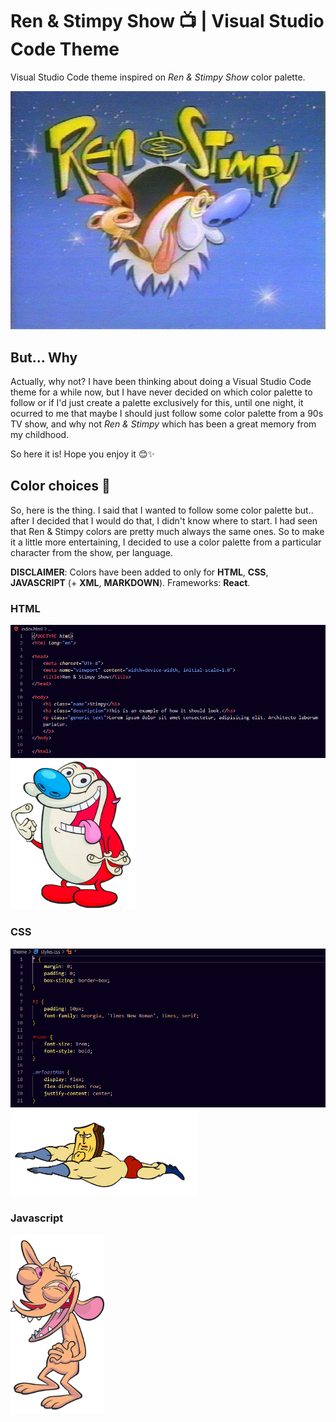 # Ren & Stimpy Show 📺 | Visual Studio Code Theme

Visual Studio Code theme inspired on *Ren & Stimpy Show* color palette.

<img src="./img/ren_stimpy_show_logo.jpg" alt="Ren and Stimpy show logo">

## But... Why

Actually, why not? I have been thinking about doing a Visual Studio Code theme for a while now, but I have never decided on which color palette to follow or if I'd just create a palette exclusively for this, until one night, it ocurred to me that maybe I should just follow some color palette from a 90s TV show, and why not *Ren & Stimpy* which has been a great memory from my childhood.

So here it is! Hope you enjoy it 😊✨

## Color choices 🎨

So, here is the thing. I said that I wanted to follow some color palette but.. after I decided that I would do that, I didn't know where to start. I had seen that Ren & Stimpy colors are pretty much always the same ones. So to make it a little more entertaining, I decided to use a color palette from a particular character from the show, per language.

**DISCLAIMER**: Colors have been added to only for **HTML**, **CSS**, **JAVASCRIPT** (+ **XML**, **MARKDOWN**). Frameworks: **React**.

### HTML

<img src="./img/html.png" width="600px"> <img src="./img/Stimpy.png" width="200px">

### CSS

<img src="./img/css.png" width="600px"><img src ="./img/MrToastMan.png" width="300px">

### Javascript

<img src="./img/Ren.png" width="150px">
